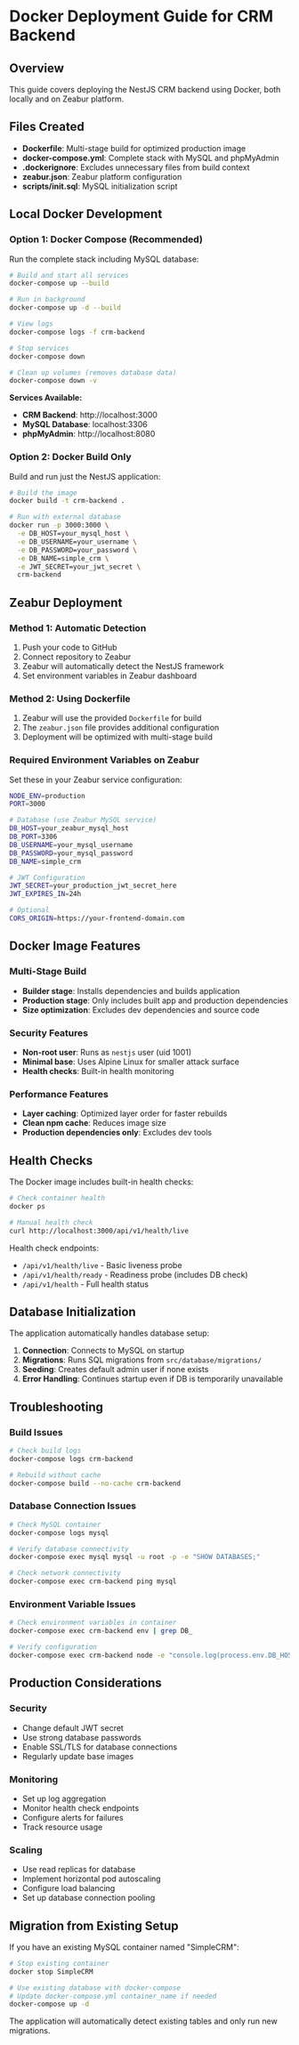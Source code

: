 # Docker Deployment Guide for CRM Backend

## Overview

This guide covers deploying the NestJS CRM backend using Docker, both locally and on Zeabur platform.

## Files Created

- **Dockerfile**: Multi-stage build for optimized production image
- **docker-compose.yml**: Complete stack with MySQL and phpMyAdmin
- **.dockerignore**: Excludes unnecessary files from build context
- **zeabur.json**: Zeabur platform configuration
- **scripts/init.sql**: MySQL initialization script

## Local Docker Development

### Option 1: Docker Compose (Recommended)

Run the complete stack including MySQL database:

```bash
# Build and start all services
docker-compose up --build

# Run in background
docker-compose up -d --build

# View logs
docker-compose logs -f crm-backend

# Stop services
docker-compose down

# Clean up volumes (removes database data)
docker-compose down -v
```

**Services Available:**
- **CRM Backend**: http://localhost:3000
- **MySQL Database**: localhost:3306
- **phpMyAdmin**: http://localhost:8080

### Option 2: Docker Build Only

Build and run just the NestJS application:

```bash
# Build the image
docker build -t crm-backend .

# Run with external database
docker run -p 3000:3000 \
  -e DB_HOST=your_mysql_host \
  -e DB_USERNAME=your_username \
  -e DB_PASSWORD=your_password \
  -e DB_NAME=simple_crm \
  -e JWT_SECRET=your_jwt_secret \
  crm-backend
```

## Zeabur Deployment

### Method 1: Automatic Detection

1. Push your code to GitHub
2. Connect repository to Zeabur
3. Zeabur will automatically detect the NestJS framework
4. Set environment variables in Zeabur dashboard

### Method 2: Using Dockerfile

1. Zeabur will use the provided `Dockerfile` for build
2. The `zeabur.json` file provides additional configuration
3. Deployment will be optimized with multi-stage build

### Required Environment Variables on Zeabur

Set these in your Zeabur service configuration:

```bash
NODE_ENV=production
PORT=3000

# Database (use Zeabur MySQL service)
DB_HOST=your_zeabur_mysql_host
DB_PORT=3306
DB_USERNAME=your_mysql_username
DB_PASSWORD=your_mysql_password
DB_NAME=simple_crm

# JWT Configuration
JWT_SECRET=your_production_jwt_secret_here
JWT_EXPIRES_IN=24h

# Optional
CORS_ORIGIN=https://your-frontend-domain.com
```

## Docker Image Features

### Multi-Stage Build
- **Builder stage**: Installs dependencies and builds application
- **Production stage**: Only includes built app and production dependencies
- **Size optimization**: Excludes dev dependencies and source code

### Security Features
- **Non-root user**: Runs as `nestjs` user (uid 1001)
- **Minimal base**: Uses Alpine Linux for smaller attack surface
- **Health checks**: Built-in health monitoring

### Performance Features
- **Layer caching**: Optimized layer order for faster rebuilds
- **Clean npm cache**: Reduces image size
- **Production dependencies only**: Excludes dev tools

## Health Checks

The Docker image includes built-in health checks:

```bash
# Check container health
docker ps

# Manual health check
curl http://localhost:3000/api/v1/health/live
```

Health check endpoints:
- `/api/v1/health/live` - Basic liveness probe
- `/api/v1/health/ready` - Readiness probe (includes DB check)
- `/api/v1/health` - Full health status

## Database Initialization

The application automatically handles database setup:

1. **Connection**: Connects to MySQL on startup
2. **Migrations**: Runs SQL migrations from `src/database/migrations/`
3. **Seeding**: Creates default admin user if none exists
4. **Error Handling**: Continues startup even if DB is temporarily unavailable

## Troubleshooting

### Build Issues

```bash
# Check build logs
docker-compose logs crm-backend

# Rebuild without cache
docker-compose build --no-cache crm-backend
```

### Database Connection Issues

```bash
# Check MySQL container
docker-compose logs mysql

# Verify database connectivity
docker-compose exec mysql mysql -u root -p -e "SHOW DATABASES;"

# Check network connectivity
docker-compose exec crm-backend ping mysql
```

### Environment Variable Issues

```bash
# Check environment variables in container
docker-compose exec crm-backend env | grep DB_

# Verify configuration
docker-compose exec crm-backend node -e "console.log(process.env.DB_HOST)"
```

## Production Considerations

### Security
- Change default JWT secret
- Use strong database passwords
- Enable SSL/TLS for database connections
- Regularly update base images

### Monitoring
- Set up log aggregation
- Monitor health check endpoints
- Configure alerts for failures
- Track resource usage

### Scaling
- Use read replicas for database
- Implement horizontal pod autoscaling
- Configure load balancing
- Set up database connection pooling

## Migration from Existing Setup

If you have an existing MySQL container named "SimpleCRM":

```bash
# Stop existing container
docker stop SimpleCRM

# Use existing database with docker-compose
# Update docker-compose.yml container_name if needed
docker-compose up -d
```

The application will automatically detect existing tables and only run new migrations.
